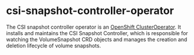# csi-snapshot-controller-operator

The CSI snapshot controller operator is an
[OpenShift ClusterOperator](https://github.com/openshift/enhancements/blob/master/enhancements/operator-dev-doc.md#what-is-an-openshift-clusteroperator).
It installs and maintains the CSI Snapshot Controller, which is responsible for watching the VolumeSnapshot CRD objects and manages the creation and deletion lifecycle of volume snapshots.
